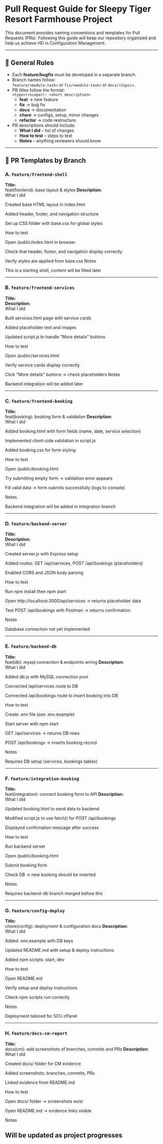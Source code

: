 # Pull Request Guide for Sleepy Tiger Resort Farmhouse Project

This document provides naming conventions and templates for Pull Requests (PRs).
Following this guide will keep our repository organized and help us achieve HD
in Configuration Management.

---

## 🔑 General Rules
- Each **feature/bugfix** must be developed in a separate branch.
- Branch names follow:  
  `feature/<module-task>` or `fix/<module-task>` or `docs/<topic>`.
- PR titles follow the format:  
  `<type>(<scope>): <short description>`  
  - **feat** → new feature  
  - **fix** → bug fix  
  - **docs** → documentation  
  - **chore** → configs, setup, minor changes  
  - **refactor** → code restructure  
- PR descriptions should include:
  - **What I did** – list of changes
  - **How to test** – steps to test
  - **Notes** – anything reviewers should know

---

## 📝 PR Templates by Branch

### A. `feature/frontend-shell`
**Title:**  
feat(frontend): base layout & styles
**Description:**  
What I did

Created base HTML layout in index.html

Added header, footer, and navigation structure

Set up CSS folder with base.css for global styles

How to test

Open /public/index.html in browser

Check that header, footer, and navigation display correctly

Verify styles are applied from base.css
Notes

This is a starting shell, content will be filled later

---

### B. `feature/frontend-services`
**Title:**  
**Description:**  
What I did

Built services.html page with service cards

Added placeholder text and images

Updated script.js to handle "More details" buttons

How to test

Open /public/services.html

Verify service cards display correctly

Click "More details" buttons → check placeholders
Notes

Backend integration will be added later

---

### C. `feature/frontend-booking`
**Title:**  
feat(booking): booking form & validation
**Description:**  
What I did

Added booking.html with form fields (name, date, service selection)

Implemented client-side validation in script.js

Added booking.css for form styling

How to test

Open /public/booking.html

Try submitting empty form → validation error appears

Fill valid data → form submits successfully (logs to console)

Notes

Backend integration will be added in integration branch

---

### D. `feature/backend-server`
**Title:**  
**Description:**  
What I did

Created server.js with Express setup

Added routes: GET /api/services, POST /api/bookings (placeholders)

Enabled CORS and JSON body parsing

How to test

Run npm install then npm start

Open http://localhost:3000/api/services
 → returns placeholder data

Test POST /api/bookings with Postman → returns confirmation

Notes

Database connection not yet implemented

---

### E. `feature/backend-db`
**Title:**  
feat(db): mysql connection & endpoints wiring
**Description:**  
What I did

Added db.js with MySQL connection pool

Connected /api/services route to DB

Connected /api/bookings route to insert booking into DB

How to test

Create .env file (see .env.example)

Start server with npm start

GET /api/services → returns DB rows

POST /api/bookings → inserts booking record

Notes

Requires DB setup (services, bookings tables)

---

### F. `feature/integration-booking`
**Title:**  
feat(integration): connect booking form to API
**Description:**  
What I did

Updated booking.html to send data to backend

Modified script.js to use fetch() for POST /api/bookings

Displayed confirmation message after success

How to test

Run backend server

Open /public/booking.html

Submit booking form

Check DB → new booking should be inserted

Notes

Requires backend-db branch merged before this

---

### G. `feature/config-deploy`
**Title:**  
chore(config): deployment & configuration docs
**Description:**  
What I did

Added .env.example with DB keys

Updated README.md with setup & deploy instructions

Added npm scripts: start, dev

How to test

Open README.md

Verify setup and deploy instructions

Check npm scripts run correctly

Notes

Deployment tailored for SCU cPanel

---

### H. `feature/docs-cm-report`
**Title:**  
docs(cm): add screenshots of branches, commits and PRs
**Description:**  
What I did

Created docs/ folder for CM evidence

Added screenshots: branches, commits, PRs

Linked evidence from README.md

How to test

Open docs/ folder → screenshots exist

Open README.md → evidence links visible

Notes

Will be updated as project progresses
---

